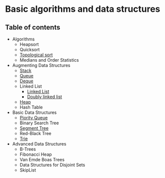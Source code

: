 # Basic algorithms and data structures

## Table of contents

+ Algorithms
  * Heapsort
  * Quicksort
  * [Topological sort](https://github.com/aapodolskiy/algorithms/tree/master/Algorithms/topologicalSort.go)
  * Medians and Order Statistics
+ Augmenting Data Structures
  * [Stack](https://github.com/aapodolskiy/algorithms/tree/master/DataStructures/Stack/MyStack.go)
  * [Queue](https://github.com/aapodolskiy/algorithms/tree/master/DataStructures/Queue/MyStack.go)
  * [Deque](https://github.com/aapodolskiy/algorithms/tree/master/DataStructures/Deque/Deque.go)
  * Linked List
    - [Linked List](https://github.com/aapodolskiy/algorithms/tree/master/DataStructures/LinkedList/MyLinkedList.go)
    - [Doubly linked list](https://github.com/aapodolskiy/algorithms/tree/master/DataStructures/LinkedList/MyDoublyLinkedList.go)
  * [Heap](https://github.com/aapodolskiy/algorithms/tree/master/DataStructures/Heap)
  * Hash Table
+ Basic Data Structures
  * [Piority Queue](https://github.com/aapodolskiy/algorithms/tree/master/DataStructures/PiorityQueue)
  * Binary Search Tree
  * [Segment Tree](https://github.com/aapodolskiy/algorithms/tree/master/DataStructures/SegmentTree)
  * Red-Black Tree
  * [Trie](https://github.com/aapodolskiy/algorithms/tree/master/DataStructures/Trie/Trie.go)
+ Advanced Data Structures
  * B-Trees
  * Fibonacci Heap
  * Van Emde Boas Trees
  * Data Structures for Disjoint Sets
  * SkipList
